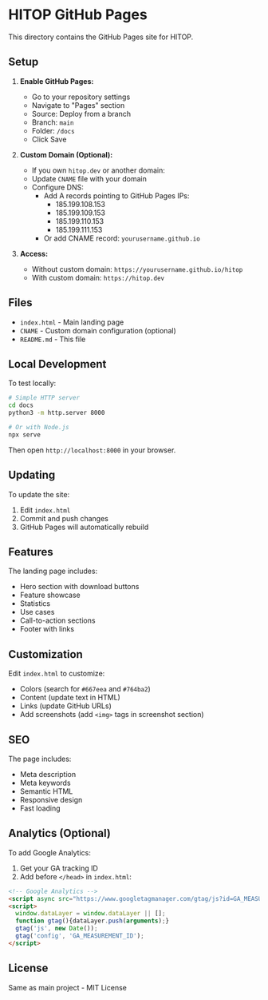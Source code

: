 # HITOP GitHub Pages

This directory contains the GitHub Pages site for HITOP.

## Setup

1. **Enable GitHub Pages:**
   - Go to your repository settings
   - Navigate to "Pages" section
   - Source: Deploy from a branch
   - Branch: `main`
   - Folder: `/docs`
   - Click Save

2. **Custom Domain (Optional):**
   - If you own `hitop.dev` or another domain:
   - Update `CNAME` file with your domain
   - Configure DNS:
     - Add A records pointing to GitHub Pages IPs:
       - 185.199.108.153
       - 185.199.109.153
       - 185.199.110.153
       - 185.199.111.153
     - Or add CNAME record: `yourusername.github.io`

3. **Access:**
   - Without custom domain: `https://yourusername.github.io/hitop`
   - With custom domain: `https://hitop.dev`

## Files

- `index.html` - Main landing page
- `CNAME` - Custom domain configuration (optional)
- `README.md` - This file

## Local Development

To test locally:

```bash
# Simple HTTP server
cd docs
python3 -m http.server 8000

# Or with Node.js
npx serve
```

Then open `http://localhost:8000` in your browser.

## Updating

To update the site:

1. Edit `index.html`
2. Commit and push changes
3. GitHub Pages will automatically rebuild

## Features

The landing page includes:
- Hero section with download buttons
- Feature showcase
- Statistics
- Use cases
- Call-to-action sections
- Footer with links

## Customization

Edit `index.html` to customize:
- Colors (search for `#667eea` and `#764ba2`)
- Content (update text in HTML)
- Links (update GitHub URLs)
- Add screenshots (add `<img>` tags in screenshot section)

## SEO

The page includes:
- Meta description
- Meta keywords
- Semantic HTML
- Responsive design
- Fast loading

## Analytics (Optional)

To add Google Analytics:

1. Get your GA tracking ID
2. Add before `</head>` in `index.html`:

```html
<!-- Google Analytics -->
<script async src="https://www.googletagmanager.com/gtag/js?id=GA_MEASUREMENT_ID"></script>
<script>
  window.dataLayer = window.dataLayer || [];
  function gtag(){dataLayer.push(arguments);}
  gtag('js', new Date());
  gtag('config', 'GA_MEASUREMENT_ID');
</script>
```

## License

Same as main project - MIT License
